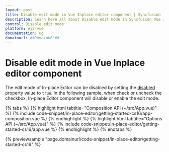 ```yaml
---
layout: post
title: Disable edit mode in Vue Inplace editor component | Syncfusion
description: Learn here all about Disable edit mode in Syncfusion Vue Inplace editor component of Syncfusion Essential JS 2 and more.
control: Disable edit mode 
platform: ej2-vue
documentation: ug
domainurl: ##DomainURL##
---
```


# Disable edit mode in Vue Inplace editor component

The edit mode of In-place Editor can be disabled by setting the [disabled](https://ej2.syncfusion.com/vue/documentation/api/inplace-editor/#disabled) property value to `true`. In the following sample, when check or uncheck the checkbox, In-place Editor component will disable or enable the edit mode.

{% tabs %}
{% highlight html tabtitle="Composition API (~/src/App.vue)" %}
{% include code-snippet/in-place-editor/getting-started-cs16/app-composition.vue %}
{% endhighlight %}
{% highlight html tabtitle="Options API (~/src/App.vue)" %}
{% include code-snippet/in-place-editor/getting-started-cs16/app.vue %}
{% endhighlight %}
{% endtabs %}
        
{% previewsample "page.domainurl/code-snippet/in-place-editor/getting-started-cs16" %}